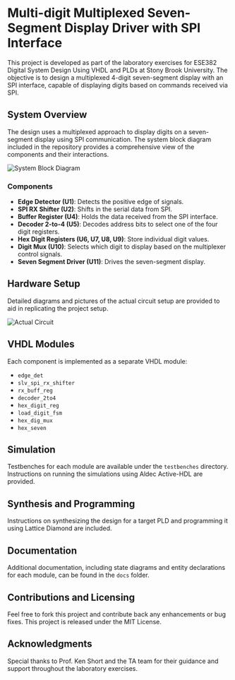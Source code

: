 # Multi-digit Multiplexed Seven-Segment Display Driver with SPI Interface

This project is developed as part of the laboratory exercises for ESE382 Digital System Design Using VHDL and PLDs at Stony Brook University. The objective is to design a multiplexed 4-digit seven-segment display with an SPI interface, capable of displaying digits based on commands received via SPI.

## System Overview

The design uses a multiplexed approach to display digits on a seven-segment display using SPI communication. The system block diagram included in the repository provides a comprehensive view of the components and their interactions.

![System Block Diagram](pics/IMG_7140.HEIC)

### Components

- **Edge Detector (U1)**: Detects the positive edge of signals.
- **SPI RX Shifter (U2)**: Shifts in the serial data from SPI.
- **Buffer Register (U4)**: Holds the data received from the SPI interface.
- **Decoder 2-to-4 (U5)**: Decodes address bits to select one of the four digit registers.
- **Hex Digit Registers (U6, U7, U8, U9)**: Store individual digit values.
- **Digit Mux (U10)**: Selects which digit to display based on the multiplexer control signals.
- **Seven Segment Driver (U11)**: Drives the seven-segment display.

## Hardware Setup

Detailed diagrams and pictures of the actual circuit setup are provided to aid in replicating the project setup.

![Actual Circuit](/path/to/actual_circuit.png)

## VHDL Modules

Each component is implemented as a separate VHDL module:

- `edge_det`
- `slv_spi_rx_shifter`
- `rx_buff_reg`
- `decoder_2to4`
- `hex_digit_reg`
- `load_digit_fsm`
- `hex_dig_mux`
- `hex_seven`

## Simulation

Testbenches for each module are available under the `testbenches` directory. Instructions on running the simulations using Aldec Active-HDL are provided.

## Synthesis and Programming

Instructions on synthesizing the design for a target PLD and programming it using Lattice Diamond are included.

## Documentation

Additional documentation, including state diagrams and entity declarations for each module, can be found in the `docs` folder.

## Contributions and Licensing

Feel free to fork this project and contribute back any enhancements or bug fixes. This project is released under the MIT License.

## Acknowledgments

Special thanks to Prof. Ken Short and the TA team for their guidance and support throughout the laboratory exercises.


